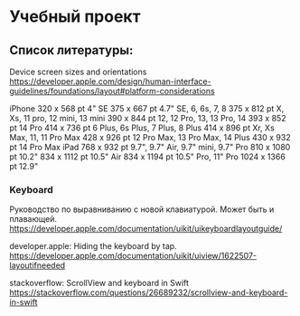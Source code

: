 #  Учебный проект

## Список литературы:


 Device screen sizes and orientations
 https://developer.apple.com/design/human-interface-guidelines/foundations/layout#platform-considerations

 iPhone
  320 x 568 pt     4"   SE
  375 x 667 pt     4.7" SE, 6, 6s, 7, 8
  375 x 812 pt     X, Xs, 11 pro, 12 mini, 13 mini
  390 x 844 pt     12, 12 Pro, 13, 13 Pro, 14
  393 x 852 pt     14 Pro
  414 x 736 pt     6 Plus, 6s Plus, 7 Plus, 8 Plus
  414 x 896 pt     Xr, Xs Max, 11, 11 Pro Max
  428 x 926 pt     12 Pro Max, 13 Pro Max, 14 Plus
  430 x 932 pt     14 Pro Max
iPad
  768 x  932 pt  9.7", 9.7" Air, 9.7" mini, 9.7" Pro
  810 x 1080 pt 10.2"
  834 x 1112 pt 10.5" Air
  834 x 1194 pt 10.5" Pro, 11" Pro
 1024 x 1366 pt 12.9"

### Keyboard

Руководство по выравниванию с новой клавиатурой. Может быть и плавающей.
https://developer.apple.com/documentation/uikit/uikeyboardlayoutguide/

developer.apple: Hiding the keyboard by tap.
https://developer.apple.com/documentation/uikit/uiview/1622507-layoutifneeded

stackoverflow: ScrollView and keyboard in Swift
https://stackoverflow.com/questions/26689232/scrollview-and-keyboard-in-swift
